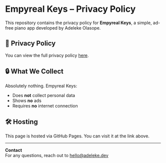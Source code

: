 # Empyreal Keys – Privacy Policy

This repository contains the privacy policy for **Empyreal Keys**, a simple, ad-free piano app developed by Adeleke Olasope.

## 📜 Privacy Policy

You can view the full privacy policy [here](https://yourusername.github.io/empyreal-keys-policy/).

## 🔒 What We Collect

Absolutely nothing. Empyreal Keys:
- Does **not** collect personal data
- Shows **no** ads
- Requires **no** internet connection

## 🛠 Hosting

This page is hosted via GitHub Pages. You can visit it at the link above.

---

**Contact**  
For any questions, reach out to [hello@adeleke.dev](mailto:hello@adeleke.dev)
